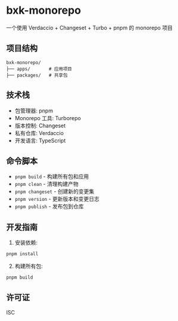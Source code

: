 # bxk-monorepo

一个使用 Verdaccio + Changeset + Turbo + pnpm 的 monorepo 项目

## 项目结构

```
bxk-monorepo/
├── apps/       # 应用项目
├── packages/   # 共享包
```

## 技术栈

- 包管理器: pnpm
- Monorepo 工具: Turborepo
- 版本控制: Changeset
- 私有仓库: Verdaccio
- 开发语言: TypeScript

## 命令脚本

- `pnpm build` - 构建所有包和应用
- `pnpm clean` - 清理构建产物
- `pnpm changeset` - 创建新的变更集
- `pnpm version` - 更新版本和变更日志
- `pnpm publish` - 发布包到仓库

## 开发指南

1. 安装依赖:
```bash
pnpm install
```

2. 构建所有包:
```bash
pnpm build
```

## 许可证

ISC